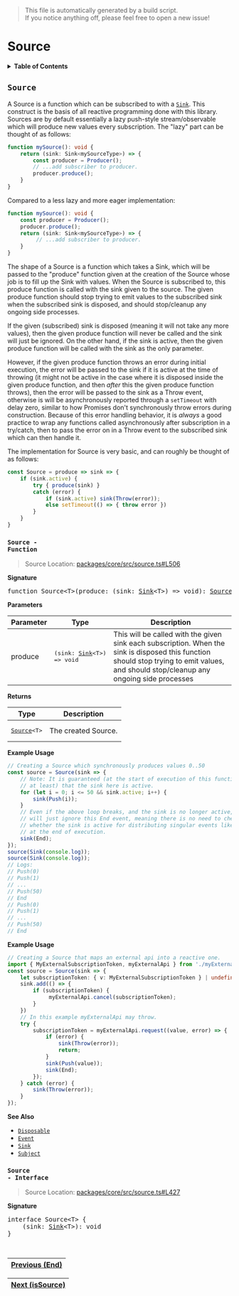 > This file is automatically generated by a build script.<br>If you notice anything off, please feel free to open a new issue!

# Source

<details><summary><b>Table of Contents</b></summary><br>

1. [<code>Source</code>](#Source) - [<code>Function</code>](#Source-Function), [<code>Interface</code>](#Source-Interface)</details>

## <a name="Source"></a><code>Source</code>

A Source is a function which can be subscribed to with a <code>[Sink](02-Sink.md#Sink)</code>. This construct is the basis of all reactive programming done with this library. Sources are by default essentially a lazy push-style stream\/observable which will produce new values every subscription. The &quot;lazy&quot; part can be thought of as follows:

```ts
function mySource(): void {
    return (sink: Sink<mySourceType>) => {
        const producer = Producer();
        // ...add subscriber to producer.
        producer.produce();
    }
}
```

Compared to a less lazy and more eager implementation:

```ts
function mySource(): void {
    const producer = Producer();
    producer.produce();
    return (sink: Sink<mySourceType>) => {
         // ...add subscriber to producer.
    }
}
```

The shape of a Source is a function which takes a Sink, which will be passed to the &quot;produce&quot; function given at the creation of the Source whose job is to fill up the Sink with values. When the Source is subscribed to, this produce function is called with the sink given to the source. The given produce function should stop trying to emit values to the subscribed sink when the subscribed sink is disposed, and should stop\/cleanup any ongoing side processes.

If the given \(subscribed\) sink is disposed \(meaning it will not take any more values\), then the given produce function will never be called and the sink will just be ignored. On the other hand, if the sink is active, then the given produce function will be called with the sink as the only parameter.

However, if the given produce function throws an error during initial execution, the error will be passed to the sink if it is active at the time of throwing \(it might not be active in the case where it is disposed inside the given produce function, and then <i>after</i> this the given produce function throws\), then the error will be passed to the sink as a Throw event, otherwise is will be asynchronously reported through a <code>setTimeout</code> with delay zero, similar to how Promises don't synchronously throw errors during construction. Because of this error handling behavior, it is <i>always</i> a good practice to wrap any functions called asynchronously after subscription in a try\/catch, then to pass the error on in a Throw event to the subscribed sink which can then handle it.

The implementation for Source is very basic, and can roughly be thought of as follows:

```ts
const Source = produce => sink => {
    if (sink.active) {
        try { produce(sink) }
        catch (error) {
            if (sink.active) sink(Throw(error));
            else setTimeout(() => { throw error })
        }
    }
}
```

### <a name="Source-Function"></a><code>Source - Function</code>

> Source Location: [packages\/core\/src\/source.ts#L506](..\/..\/packages\/core\/src\/source.ts#L506)

<b>Signature</b>

<pre>function Source&lt;T&gt;(produce: (sink: <a href="02-Sink.md#Sink-Interface">Sink</a>&lt;T&gt;) =&gt; void): <a href="#Source-Interface">Source</a>&lt;T&gt;</pre>

<b>Parameters</b>

| Parameter | Type | Description |
| --- | --- | --- |
| produce | <pre>(sink: [Sink](02-Sink.md#Sink-Interface)&lt;T&gt;) =&gt; void</pre> | This will be called with the given sink each subscription. When the sink is disposed this function should stop trying to emit values, and should stop\/cleanup any ongoing side processes |

<b>Returns</b>

| Type | Description |
| --- | --- |
| <pre>[Source](#Source-Interface)&lt;T&gt;</pre> | The created Source. |

<b>Example Usage</b>

```ts
// Creating a Source which synchronously produces values 0..50
const source = Source(sink => {
    // Note: It is guaranteed (at the start of execution of this function
    // at least) that the sink here is active.
    for (let i = 0; i <= 50 && sink.active; i++) {
        sink(Push(i));
    }
    // Even if the above loop breaks, and the sink is no longer active, it
    // will just ignore this End event, meaning there is no need to check
    // whether the sink is active for distributing singular events like this
    // at the end of execution.
    sink(End);
});
source(Sink(console.log));
source(Sink(console.log));
// Logs:
// Push(0)
// Push(1)
// ...
// Push(50)
// End
// Push(0)
// Push(1)
// ...
// Push(50)
// End
```

<b>Example Usage</b>

```ts
// Creating a Source that maps an external api into a reactive one.
import { MyExternalSubscriptionToken, myExternalApi } from './myExternalApi';
const source = Source(sink => {
    let subscriptionToken: { v: MyExternalSubscriptionToken } | undefined;
    sink.add(() => {
        if (subscriptionToken) {
             myExternalApi.cancel(subscriptionToken);
        }
    })
    // In this example myExternalApi may throw.
    try {
        subscriptionToken = myExternalApi.request((value, error) => {
            if (error) {
                sink(Throw(error));
                return;
            }
            sink(Push(value));
            sink(End);
        });
    } catch (error) {
        sink(Throw(error));
    }
});
```

<b>See Also</b>

- <code>[Disposable](..\/01-api-disposable\/00-Disposable.md#Disposable)</code>
- <code>[Event](..\/02-api-event\/00-Event.md#Event)</code>
- <code>[Sink](02-Sink.md#Sink)</code>
- <code>[Subject](..\/05-api-subject\/00-Subject.md#Subject)</code>

### <a name="Source-Interface"></a><code>Source - Interface</code>

> Source Location: [packages\/core\/src\/source.ts#L427](..\/..\/packages\/core\/src\/source.ts#L427)

<b>Signature</b>

<pre>interface Source&lt;T&gt; {<br>    (sink: <a href="02-Sink.md#Sink-Interface">Sink</a>&lt;T&gt;): void<br>}</pre><br>

| [Previous \(End\)](..\/02-api-event\/03-End.md#readme) |
| --- |

<div align="right">

| [Next \(isSource\)](01-isSource.md#readme) |
| --- |
</div>
